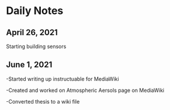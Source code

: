 # Daily Notes
## April 26, 2021
Starting building sensors
## June 1, 2021
-Started writing up instructuable for MediaWiki
<p> -Created and worked on Atmospheric Aersols page on MediaWiki <p/>
-Converted thesis to a wiki file
